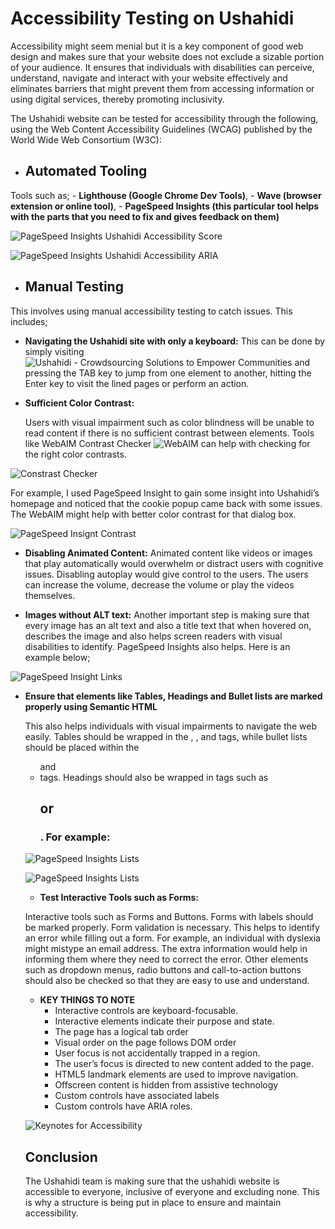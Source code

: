 # Accessibility Testing on Ushahidi

Accessibility might seem menial but it is a key component of good web design and makes sure that your website does not exclude a sizable portion of your audience. It ensures that individuals with disabilities can perceive, understand, navigate and interact with your website effectively and eliminates barriers that might prevent them from accessing information or using digital services, thereby promoting inclusivity.

The Ushahidi website can be tested for accessibility through the following, using the Web Content Accessibility Guidelines (WCAG) published by the World Wide Web Consortium (W3C):
- ## Automated Tooling
Tools such as;
    - **Lighthouse (Google Chrome Dev Tools)**,
    - **Wave (browser extension or online tool)**,
    - **PageSpeed Insights (this particular tool helps with the parts that you need to fix and gives feedback on them)**

![PageSpeed Insights Ushahidi Accessibility Score](./images/accessibility-score.png)

![PageSpeed Insights Ushahidi Accessibility ARIA](./images/accessibility-aria.png)

- ## Manual Testing
This involves using manual accessibility testing to catch issues. This includes;

- **Navigating the Ushahidi site with only a keyboard:**
    This can be done by simply visiting ![Ushahidi - Crowdsourcing Solutions to Empower Communities](https://www.ushahidi.com/) and pressing the TAB key to jump from one element to another, hitting the Enter key to visit the lined pages or perform an action.


- **Sufficient Color Contrast:**

    Users with visual impairment such as color blindness will be unable to read content if there is no sufficient contrast between elements. Tools like WebAIM Contrast Checker ![WebAIM](https://webaim.org/resources/contrastchecker/) can help with checking for the right color contrasts.

![Constrast Checker](./images/accessibility-contrast.png)

For example, I used PageSpeed Insight to gain some insight into Ushahidi’s homepage and noticed that the cookie popup came back with some issues. The WebAIM might help with better color contrast for that dialog box.

![PageSpeed Insignt Contrast](./images/accessibility-color-contrast.png)

- **Disabling Animated Content:**
    Animated content like videos or images that play automatically would overwhelm or distract users with cognitive issues. Disabling autoplay would give control to the users. The users can increase the volume, decrease the volume or play the videos themselves.

- **Images without ALT text:**
    Another important step is making sure that every image has an alt text and also a title text that when hovered on, describes the image and also helps screen readers with visual disabilities to identify. PageSpeed Insights also helps. Here is an example below;

![PageSpeed Insight Links](./images/accessibility-name.png)

- **Ensure that elements like Tables, Headings and Bullet lists are marked properly using Semantic HTML**

    This also helps individuals with visual impairments to navigate the web easily. Tables should be wrapped in the <td>, <th>, and <tr> tags, while bullet lists should be placed within the <ul> and <li> tags. Headings should also be wrapped in tags such as <h2> or <h3>. For example:

![PageSpeed Insights Lists](./images/accessibility-table.png)

![PageSpeed Insights Lists](./images/accessibility-navigation.png)

- **Test Interactive Tools such as Forms:**

Interactive tools such as Forms and Buttons. Forms with labels should be marked properly. Form validation is necessary. This helps to identify an error while filling out a form. For example, an individual with dyslexia might mistype an email address. The extra information would help in informing them where they need to correct the error. Other elements such as dropdown menus, radio buttons and call-to-action buttons should also be checked so that they are easy to use and understand.

- **KEY THINGS TO NOTE**
    - Interactive controls are keyboard-focusable.
    - Interactive elements indicate their purpose and state.
    - The page has a logical tab order
    - Visual order on the page follows DOM order
    - User focus is not accidentally trapped in a region.
    - The user’s focus is directed to new content added to the page.
    - HTML5 landmark elements are used to improve navigation.
    - Offscreen content is hidden from assistive technology
    - Custom controls have associated labels
    - Custom controls have ARIA roles.

![Keynotes for Accessibility](./images/accessibility-more.png)

## Conclusion

The Ushahidi team is making sure that the ushahidi website is accessible to everyone, inclusive of everyone and excluding none. This is why a structure is being put in place to ensure and maintain accessibility. 
